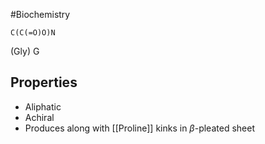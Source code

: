 #Biochemistry
```smiles
C(C(=O)O)N
```
(Gly) G
## Properties
* Aliphatic
* Achiral
* Produces along with [[Proline]] kinks in $\displaystyle \beta$-pleated sheet